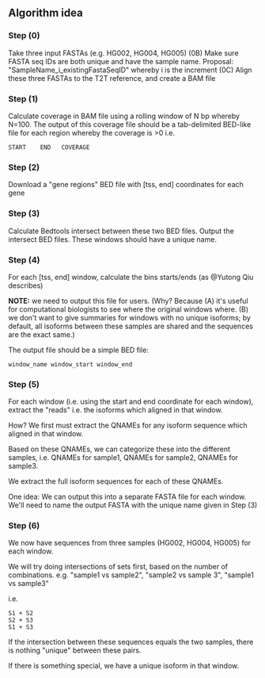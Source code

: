 
## Algorithm idea

### Step (0) 
Take three input FASTAs (e.g. HG002, HG004, HG005)
(0B) Make sure FASTA seq IDs are both unique and have the sample name. Proposal: "SampleName_i_existingFastaSeqID" whereby i is the increment
(0C) Align these three FASTAs to the T2T reference, and create a BAM file

### Step (1) 
Calculate coverage in BAM file using a rolling window of N bp whereby N=100.
The output of this coverage file should be a tab-delimited BED-like file for each region whereby the coverage is >0
i.e.
```
START    END   COVERAGE
```

### Step (2) 
Download a "gene regions" BED file with [tss, end] coordinates for each gene


### Step (3) 
Calculate Bedtools intersect between these two BED files. Output the intersect BED files. These windows should have a unique name.

### Step (4)
For each [tss, end] window, calculate the bins starts/ends  (as @Yutong Qiu describes)

**NOTE:** we need to output this file for users. (Why? Because (A) it's useful for computational biologists to see where the original windows where. (B) we don't want to give summaries for windows with no unique isoforms; by default, all isoforms between these samples are shared and the sequences are the exact same.)

The output file should be a simple BED file:

````
window_name window_start window_end
````

### Step (5)
For each window (i.e. using the start and end coordinate for each window), extract the "reads" i.e. the isoforms which aligned in that window. 

How? We first must extract the QNAMEs for any isoform sequence which aligned in that window. 

Based on these QNAMEs, we can categorize these into the different samples, i.e. QNAMEs for sample1, QNAMEs for sample2, QNAMEs for sample3. 

We extract the full isoform sequences for each of these QNAMEs. 

One idea:
We can output this into a separate FASTA file for each window. We'll need to name the output FASTA with the unique name given in Step (3)

### Step (6)
We now have sequences from three samples (HG002, HG004, HG005) for each window.

We will try doing intersections of sets first, based on the number of combinations.
e.g. "sample1 vs sample2", "sample2 vs sample 3", "sample1 vs sample3"

i.e. 
```
S1 + S2
S2 + S3
S1 + S3
```

If the intersection between these sequences equals the two samples, there is nothing "unique" between these pairs. 

If there is something special, we have a unique isoform in that window. 






